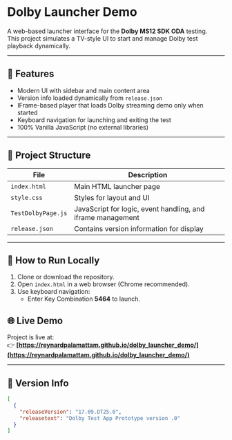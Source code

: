 # Dolby Launcher Demo

A web-based launcher interface for the **Dolby MS12 SDK ODA** testing.  
This project simulates a TV-style UI to start and manage Dolby test playback dynamically.

---

## 🎯 Features

- Modern UI with sidebar and main content area  
- Version info loaded dynamically from `release.json`  
- IFrame-based player that loads Dolby streaming demo only when started  
- Keyboard navigation for launching and exiting the test  
- 100% Vanilla JavaScript (no external libraries)

---

## 📁 Project Structure

| File | Description |
|------|--------------|
| `index.html` | Main HTML launcher page |
| `style.css` | Styles for layout and UI |
| `TestDolbyPage.js` | JavaScript for logic, event handling, and iframe management |
| `release.json` | Contains version information for display |

---

## 🚀 How to Run Locally

1. Clone or download the repository.  
2. Open `index.html` in a web browser (Chrome recommended).  
3. Use keyboard navigation:
   - Enter Key Combination **5464**  to launch.

## 🌐 Live Demo

Project is live at:  
👉 **[https://reynardpalamattam.github.io/dolby_launcher_demo/](https://reynardpalamattam.github.io/dolby_launcher_demo/)**

---

## 🧩 Version Info

```json
[
  {
    "releaseVersion": "17.09.DT25.0",
    "releasetext": "Dolby Test App Prototype version .0"
  }
]
